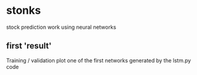 # stonks
stock prediction work using neural networks


## first 'result'
Training / validation plot one of the first networks generated by the lstm.py code
